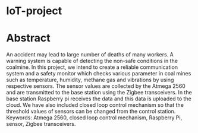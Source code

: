# IoT-project
# Abstract
An accident may lead to large number of deaths of many workers. A warning system is capable of detecting the non-safe conditions in the coalmine. In this project, we intend to create a reliable communication system and a safety monitor which checks various parameter in coal mines such as temperature, humidity, methane gas and vibrations by using respective sensors. The sensor values are collected by the Atmega 2560 and are transmitted to the base station using the Zigbee transceivers. In the base station Raspberry pi receives the data and this data is uploaded to the cloud. We have also included closed loop control mechanism so that the threshold values of sensors can be changed from the control station.  
Keywords: Atmega 2560, closed loop control mechanism, Raspberry Pi, sensor, Zigbee transceivers.

